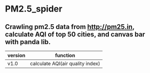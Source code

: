 # PM2.5_spider
## Crawling pm2.5 data from http://pm25.in, calculate AQI of top 50 cities, and canvas bar with panda lib.
version|function
---|:---:
v1.0|calculate AQI(air quality index)

